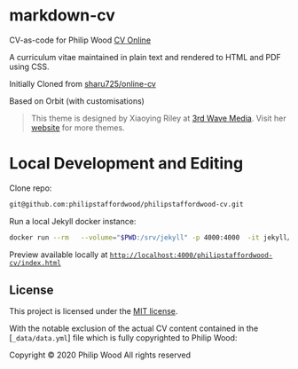 # markdown-cv

CV-as-code for Philip Wood
[CV Online](https://philipstaffordwood.github.io/philipstaffordwood-cv/)

A curriculum vitae maintained in plain text and rendered to HTML and PDF using CSS.

Initially Cloned from [sharu725/online-cv](https://github.com/sharu725/online-cv)

Based on Orbit (with customisations)
> This theme is designed by Xiaoying Riley at [3rd Wave Media](http://themes.3rdwavemedia.com/). 
> Visit her [website](http://themes.3rdwavemedia.com/) for more themes.

# Local Development and Editing

Clone repo:

```bash
git@github.com:philipstaffordwood/philipstaffordwood-cv.git
```

Run a local Jekyll docker instance:

```bash
docker run --rm   --volume="$PWD:/srv/jekyll" -p 4000:4000  -it jekyll/jekyll:$JEKYLL_VERSION   jekyll serve
```
Preview available locally at [`http://localhost:4000/philipstaffordwood-cv/index.html`](http://localhost:4000/philipstaffordwood-cv/index.html)


## License

This project is licensed under the [MIT license](LICENSE.txt).

With the notable exclusion of the actual CV content contained in the [`_data/data.yml`] file which is fully copyrighted to Philip Wood:

Copyright &copy; 2020 Philip Wood All rights reserved
